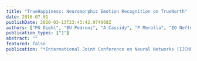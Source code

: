 ```yaml
---
title: "TrueHappiness: Neuromorphic Emotion Recognition on TrueNorth"
date: 2016-07-01
publishDate: 2020-03-13T23:43:42.974668Z
authors: ["PU Diehl", "BU Pedroni", "A Cassidy", "P Merolla", "EO Neftci", "G Zarrella"]
publication_types: ["1"]
abstract: ""
featured: false
publication: "*International Joint Conference on Neural Networks (IJCNN), 2016*"
---
```


